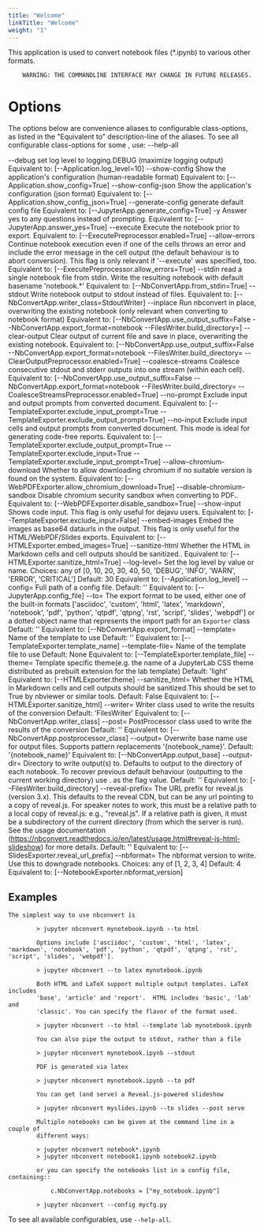 ```yaml
---
title: "Welcome"
linkTitle: "Welcome"
weight: "1"
---
```

This application is used to convert notebook files (*.ipynb)
        to various other formats.

        WARNING: THE COMMANDLINE INTERFACE MAY CHANGE IN FUTURE RELEASES.

Options
=======
The options below are convenience aliases to configurable class-options,
as listed in the "Equivalent to" description-line of the aliases.
To see all configurable class-options for some <cmd>, use:
    <cmd> --help-all

--debug
    set log level to logging.DEBUG (maximize logging output)
    Equivalent to: [--Application.log_level=10]
--show-config
    Show the application's configuration (human-readable format)
    Equivalent to: [--Application.show_config=True]
--show-config-json
    Show the application's configuration (json format)
    Equivalent to: [--Application.show_config_json=True]
--generate-config
    generate default config file
    Equivalent to: [--JupyterApp.generate_config=True]
-y
    Answer yes to any questions instead of prompting.
    Equivalent to: [--JupyterApp.answer_yes=True]
--execute
    Execute the notebook prior to export.
    Equivalent to: [--ExecutePreprocessor.enabled=True]
--allow-errors
    Continue notebook execution even if one of the cells throws an error and include the error message in the cell output (the default behaviour is to abort conversion). This flag is only relevant if '--execute' was specified, too.
    Equivalent to: [--ExecutePreprocessor.allow_errors=True]
--stdin
    read a single notebook file from stdin. Write the resulting notebook with default basename 'notebook.*'
    Equivalent to: [--NbConvertApp.from_stdin=True]
--stdout
    Write notebook output to stdout instead of files.
    Equivalent to: [--NbConvertApp.writer_class=StdoutWriter]
--inplace
    Run nbconvert in place, overwriting the existing notebook (only
            relevant when converting to notebook format)
    Equivalent to: [--NbConvertApp.use_output_suffix=False --NbConvertApp.export_format=notebook --FilesWriter.build_directory=]
--clear-output
    Clear output of current file and save in place,
            overwriting the existing notebook.
    Equivalent to: [--NbConvertApp.use_output_suffix=False --NbConvertApp.export_format=notebook --FilesWriter.build_directory= --ClearOutputPreprocessor.enabled=True]
--coalesce-streams
    Coalesce consecutive stdout and stderr outputs into one stream (within each cell).
    Equivalent to: [--NbConvertApp.use_output_suffix=False --NbConvertApp.export_format=notebook --FilesWriter.build_directory= --CoalesceStreamsPreprocessor.enabled=True]
--no-prompt
    Exclude input and output prompts from converted document.
    Equivalent to: [--TemplateExporter.exclude_input_prompt=True --TemplateExporter.exclude_output_prompt=True]
--no-input
    Exclude input cells and output prompts from converted document.
            This mode is ideal for generating code-free reports.
    Equivalent to: [--TemplateExporter.exclude_output_prompt=True --TemplateExporter.exclude_input=True --TemplateExporter.exclude_input_prompt=True]
--allow-chromium-download
    Whether to allow downloading chromium if no suitable version is found on the system.
    Equivalent to: [--WebPDFExporter.allow_chromium_download=True]
--disable-chromium-sandbox
    Disable chromium security sandbox when converting to PDF..
    Equivalent to: [--WebPDFExporter.disable_sandbox=True]
--show-input
    Shows code input. This flag is only useful for dejavu users.
    Equivalent to: [--TemplateExporter.exclude_input=False]
--embed-images
    Embed the images as base64 dataurls in the output. This flag is only useful for the HTML/WebPDF/Slides exports.
    Equivalent to: [--HTMLExporter.embed_images=True]
--sanitize-html
    Whether the HTML in Markdown cells and cell outputs should be sanitized..
    Equivalent to: [--HTMLExporter.sanitize_html=True]
--log-level=<Enum>
    Set the log level by value or name.
    Choices: any of [0, 10, 20, 30, 40, 50, 'DEBUG', 'INFO', 'WARN', 'ERROR', 'CRITICAL']
    Default: 30
    Equivalent to: [--Application.log_level]
--config=<Unicode>
    Full path of a config file.
    Default: ''
    Equivalent to: [--JupyterApp.config_file]
--to=<Unicode>
    The export format to be used, either one of the built-in formats
            ['asciidoc', 'custom', 'html', 'latex', 'markdown', 'notebook', 'pdf', 'python', 'qtpdf', 'qtpng', 'rst', 'script', 'slides', 'webpdf']
            or a dotted object name that represents the import path for an
            ``Exporter`` class
    Default: ''
    Equivalent to: [--NbConvertApp.export_format]
--template=<Unicode>
    Name of the template to use
    Default: ''
    Equivalent to: [--TemplateExporter.template_name]
--template-file=<Unicode>
    Name of the template file to use
    Default: None
    Equivalent to: [--TemplateExporter.template_file]
--theme=<Unicode>
    Template specific theme(e.g. the name of a JupyterLab CSS theme distributed
    as prebuilt extension for the lab template)
    Default: 'light'
    Equivalent to: [--HTMLExporter.theme]
--sanitize_html=<Bool>
    Whether the HTML in Markdown cells and cell outputs should be sanitized.This
    should be set to True by nbviewer or similar tools.
    Default: False
    Equivalent to: [--HTMLExporter.sanitize_html]
--writer=<DottedObjectName>
    Writer class used to write the
                                        results of the conversion
    Default: 'FilesWriter'
    Equivalent to: [--NbConvertApp.writer_class]
--post=<DottedOrNone>
    PostProcessor class used to write the
                                        results of the conversion
    Default: ''
    Equivalent to: [--NbConvertApp.postprocessor_class]
--output=<Unicode>
    Overwrite base name use for output files.
                Supports pattern replacements '{notebook_name}'.
    Default: '{notebook_name}'
    Equivalent to: [--NbConvertApp.output_base]
--output-dir=<Unicode>
    Directory to write output(s) to. Defaults
                                  to output to the directory of each notebook. To recover
                                  previous default behaviour (outputting to the current
                                  working directory) use . as the flag value.
    Default: ''
    Equivalent to: [--FilesWriter.build_directory]
--reveal-prefix=<Unicode>
    The URL prefix for reveal.js (version 3.x).
            This defaults to the reveal CDN, but can be any url pointing to a copy
            of reveal.js.
            For speaker notes to work, this must be a relative path to a local
            copy of reveal.js: e.g., "reveal.js".
            If a relative path is given, it must be a subdirectory of the
            current directory (from which the server is run).
            See the usage documentation
            (https://nbconvert.readthedocs.io/en/latest/usage.html#reveal-js-html-slideshow)
            for more details.
    Default: ''
    Equivalent to: [--SlidesExporter.reveal_url_prefix]
--nbformat=<Enum>
    The nbformat version to write.
            Use this to downgrade notebooks.
    Choices: any of [1, 2, 3, 4]
    Default: 4
    Equivalent to: [--NotebookExporter.nbformat_version]

Examples
--------

    The simplest way to use nbconvert is

            > jupyter nbconvert mynotebook.ipynb --to html

            Options include ['asciidoc', 'custom', 'html', 'latex', 'markdown', 'notebook', 'pdf', 'python', 'qtpdf', 'qtpng', 'rst', 'script', 'slides', 'webpdf'].

            > jupyter nbconvert --to latex mynotebook.ipynb

            Both HTML and LaTeX support multiple output templates. LaTeX includes
            'base', 'article' and 'report'.  HTML includes 'basic', 'lab' and
            'classic'. You can specify the flavor of the format used.

            > jupyter nbconvert --to html --template lab mynotebook.ipynb

            You can also pipe the output to stdout, rather than a file

            > jupyter nbconvert mynotebook.ipynb --stdout

            PDF is generated via latex

            > jupyter nbconvert mynotebook.ipynb --to pdf

            You can get (and serve) a Reveal.js-powered slideshow

            > jupyter nbconvert myslides.ipynb --to slides --post serve

            Multiple notebooks can be given at the command line in a couple of
            different ways:

            > jupyter nbconvert notebook*.ipynb
            > jupyter nbconvert notebook1.ipynb notebook2.ipynb

            or you can specify the notebooks list in a config file, containing::

                c.NbConvertApp.notebooks = ["my_notebook.ipynb"]

            > jupyter nbconvert --config mycfg.py

To see all available configurables, use `--help-all`.

